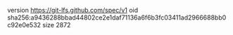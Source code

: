 version https://git-lfs.github.com/spec/v1
oid sha256:a9436288bbad44802ce2e1daf71136a6f6b3fc03411ad2966688bb0c92e0e532
size 2872
